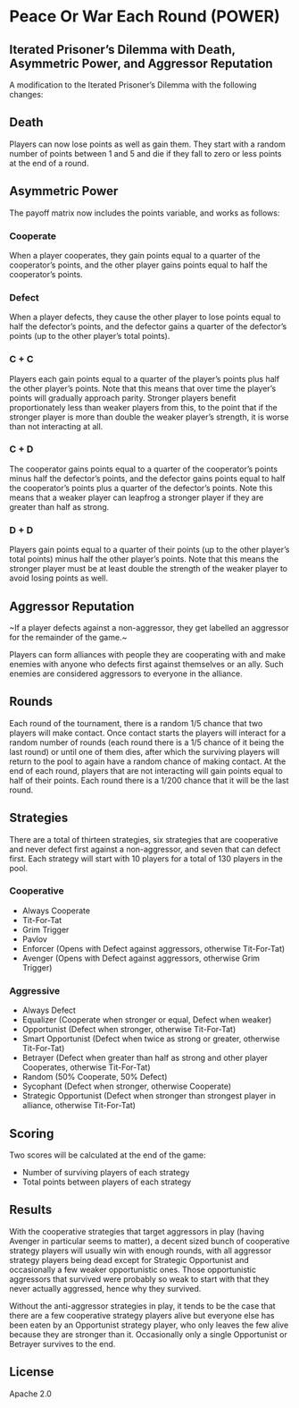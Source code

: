 # Peace Or War Each Round (POWER)

## Iterated Prisoner’s Dilemma with Death, Asymmetric Power, and Aggressor Reputation

A modification to the Iterated Prisoner’s Dilemma with the following changes:

## Death

Players can now lose points as well as gain them. They start with a random number of points between 1 and 5 and die if they fall to zero or less points at the end of a round.

## Asymmetric Power

The payoff matrix now includes the points variable, and works as follows:

### Cooperate

When a player cooperates, they gain points equal to a quarter of the cooperator’s points, and the other player gains points equal to half the cooperator’s points.

### Defect

When a player defects, they cause the other player to lose points equal to half the defector’s points, and the defector gains a quarter of the defector’s points (up to the other player’s total points).

### C + C

Players each gain points equal to a quarter of the player’s points plus half the other player’s points. Note that this means that over time the player’s points will gradually approach parity. Stronger players benefit proportionately less than weaker players from this, to the point that if the stronger player is more than double the weaker player’s strength, it is worse than not interacting at all.

### C + D

The cooperator gains points equal to a quarter of the cooperator’s points minus half the defector’s points, and the defector gains points equal to half the cooperator’s points plus a quarter of the defector’s points. Note this means that a weaker player can leapfrog a stronger player if they are greater than half as strong.

### D + D

Players gain points equal to a quarter of their points (up to the other player’s total points) minus half the other player’s points. Note that this means the stronger player must be at least double the strength of the weaker player to avoid losing points as well.

## Aggressor Reputation

~If a player defects against a non-aggressor, they get labelled an aggressor for the remainder of the game.~

Players can form alliances with people they are cooperating with and make enemies with anyone who defects first against themselves or an ally. Such enemies are considered aggressors to everyone in the alliance.

## Rounds

Each round of the tournament, there is a random 1/5 chance that two players will make contact. Once contact starts the players will interact for a random number of rounds (each round there is a 1/5 chance of it being the last round) or until one of them dies, after which the surviving players will return to the pool to again have a random chance of making contact. At the end of each round, players that are not interacting will gain points equal to half of their points. Each round there is a 1/200 chance that it will be the last round.

## Strategies

There are a total of thirteen strategies, six strategies that are cooperative and never defect first against a non-aggressor, and seven that can defect first. Each strategy will start with 10 players for a total of 130 players in the pool.

### Cooperative

* Always Cooperate
* Tit-For-Tat
* Grim Trigger
* Pavlov
* Enforcer (Opens with Defect against aggressors, otherwise Tit-For-Tat)
* Avenger (Opens with Defect against aggressors, otherwise Grim Trigger)

### Aggressive

* Always Defect
* Equalizer (Cooperate when stronger or equal, Defect when weaker)
* Opportunist (Defect when stronger, otherwise Tit-For-Tat)
* Smart Opportunist (Defect when twice as strong or greater, otherwise Tit-For-Tat)
* Betrayer (Defect when greater than half as strong and other player Cooperates, otherwise Tit-For-Tat)
* Random (50% Cooperate, 50% Defect)
* Sycophant (Defect when stronger, otherwise Cooperate)
* Strategic Opportunist (Defect when stronger than strongest player in alliance, otherwise Tit-For-Tat)

## Scoring

Two scores will be calculated at the end of the game:

* Number of surviving players of each strategy
* Total points between players of each strategy

## Results

With the cooperative strategies that target aggressors in play (having Avenger in particular seems to matter), a decent sized bunch of cooperative strategy players will usually win with enough rounds, with all aggressor strategy players being dead except for Strategic Opportunist and occasionally a few weaker opportunistic ones. Those opportunistic aggressors that survived were probably so weak to start with that they never actually aggressed, hence why they survived.

Without the anti-aggressor strategies in play, it tends to be the case that there are a few cooperative strategy players alive but everyone else has been eaten by an Opportunist strategy player, who only leaves the few alive because they are stronger than it. Occasionally only a single Opportunist or Betrayer survives to the end.

## License

Apache 2.0
